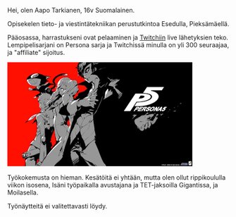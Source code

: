 <!DOCTYPE html>
<html lang="en">
<head>
    <meta charset="UTF-8">
    <meta name="viewport" content="width=device-width, initial-scale=1.0">
    <title>Aapon nettisivut</title>
</head>
<body>
 </P> Hei, olen Aapo Tarkianen, 16v Suomalainen. </P>
</P> Opisekelen tieto- ja viestintätekniikan perustutkintoa Esedulla, Pieksämäellä. </P>
</p> Pääosassa, harrastukseni ovat pelaaminen ja <a href="https://www.twitch.tv/crendial" target="_blank">Twitchiin</a> live lähetyksien teko. Lempipelisarjani on Persona sarja ja Twitchissä minulla on yli 300 seuraajaa, ja "affiliate" sijoitus. </p>
<img src="img/Peak.jpeg" alt="Kuva pelisarjaan Persona liittyen">
</P>  Työkokemusta on hieman. Kesätöitä ei yhtään, mutta olen ollut rippikoululla viikon isosena, Isäni työpaikalla avustajana ja TET-jaksoilla Gigantissa, ja Moilasella. </P>
</P>  Työnäytteitä ei valitettavasti löydy.</P>

</body>
</html>
